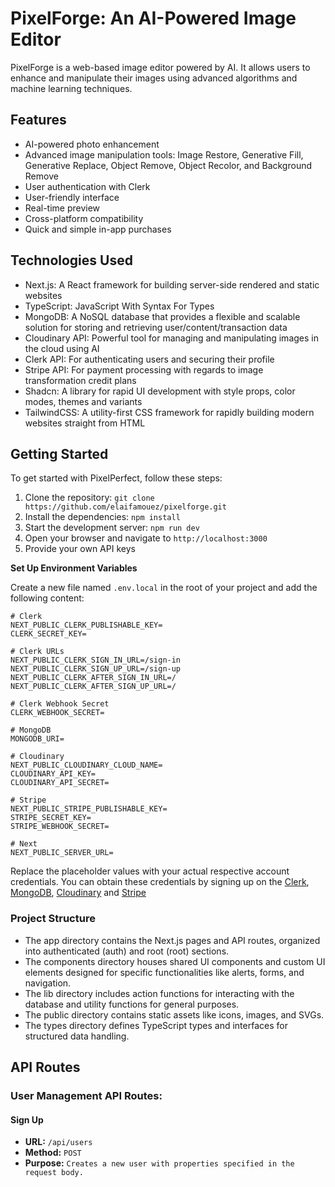 # PixelForge: An AI-Powered Image Editor

PixelForge is a web-based image editor powered by AI. It allows users to enhance and manipulate their images using advanced algorithms and machine learning techniques.

## Features

- AI-powered photo enhancement
- Advanced image manipulation tools: Image Restore, Generative Fill, Generative Replace, Object Remove, Object Recolor, and Background Remove
- User authentication with Clerk
- User-friendly interface
- Real-time preview
- Cross-platform compatibility
- Quick and simple in-app purchases

## Technologies Used

- Next.js: A React framework for building server-side rendered and static websites
- TypeScript: JavaScript With Syntax For Types
- MongoDB: A NoSQL database that provides a flexible and scalable solution for storing and retrieving user/content/transaction data
- Cloudinary API: Powerful tool for managing and manipulating images in the cloud using AI
- Clerk API: For authenticating users and securing their profile
- Stripe API: For payment processing with regards to image transformation credit plans
- Shadcn: A library for rapid UI development with style props, color modes, themes and variants
- TailwindCSS: A utility-first CSS framework for rapidly building modern websites straight from HTML

## Getting Started

To get started with PixelPerfect, follow these steps:

1. Clone the repository: `git clone https://github.com/elaifamouez/pixelforge.git`
2. Install the dependencies: `npm install`
3. Start the development server: `npm run dev`
4. Open your browser and navigate to `http://localhost:3000`
5. Provide your own API keys

**Set Up Environment Variables**

Create a new file named `.env.local` in the root of your project and add the
following content:

```env
# Clerk
NEXT_PUBLIC_CLERK_PUBLISHABLE_KEY=
CLERK_SECRET_KEY=

# Clerk URLs
NEXT_PUBLIC_CLERK_SIGN_IN_URL=/sign-in
NEXT_PUBLIC_CLERK_SIGN_UP_URL=/sign-up
NEXT_PUBLIC_CLERK_AFTER_SIGN_IN_URL=/
NEXT_PUBLIC_CLERK_AFTER_SIGN_UP_URL=/

# Clerk Webhook Secret
CLERK_WEBHOOK_SECRET=

# MongoDB
MONGODB_URI=

# Cloudinary
NEXT_PUBLIC_CLOUDINARY_CLOUD_NAME=
CLOUDINARY_API_KEY=
CLOUDINARY_API_SECRET=

# Stripe
NEXT_PUBLIC_STRIPE_PUBLISHABLE_KEY=
STRIPE_SECRET_KEY=
STRIPE_WEBHOOK_SECRET=

# Next
NEXT_PUBLIC_SERVER_URL=
```

Replace the placeholder values with your actual respective account credentials.
You can obtain these credentials by signing up on the
[Clerk](https://clerk.com/), [MongoDB](https://www.mongodb.com/),
[Cloudinary](https://cloudinary.com/) and [Stripe](https://stripe.com)

### Project Structure

- The app directory contains the Next.js pages and API routes, organized into authenticated (auth) and root (root) sections.
- The components directory houses shared UI components and custom UI elements designed for specific functionalities like alerts, forms, and navigation.
- The lib directory includes action functions for interacting with the database and utility functions for general purposes.
- The public directory contains static assets like icons, images, and SVGs.
- The types directory defines TypeScript types and interfaces for structured data handling.

## API Routes

### User Management API Routes:

#### Sign Up

- **URL:** `/api/users`
- **Method:** `POST`
- **Purpose:** `Creates a new user with properties specified in the request body.`
